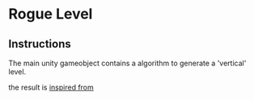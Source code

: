 # Rogue Level

## Instructions
The main unity gameobject contains a algorithm to generate a 'vertical' level.

the result is [inspired from](https://www.youtube.com/watch?v=hk6cUanSfXQ)
